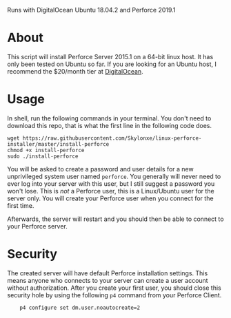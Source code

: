 Runs with DigitalOcean Ubuntu 18.04.2 and Perforce 2019.1

# About

This script will install Perforce Server 2015.1 on a 64-bit linux host. It has only been tested on Ubuntu so far. If you are looking for an Ubuntu host, I recommend the $20/month tier at [DigitalOcean](https://www.digitalocean.com/?refcode=070b959bc226).

# Usage

In shell, run the following commands in your terminal. You don't need to download this repo, that is what the first line in the following code does.

```shell
wget https://raw.githubusercontent.com/Skylonxe/linux-perforce-installer/master/install-perforce
chmod +x install-perforce
sudo ./install-perforce
```

You will be asked to create a password and user details for a new unprivileged system user named `perforce`. You generally will never need to ever log into your server with this user, but I still suggest a password you won't lose. This is *not* a Perforce user, this is a Linux/Ubuntu user for the server only. You will create your Perforce user when you connect for the first time.

Afterwards, the server will restart and you should then be able to connect to your Perforce server.

# Security

The created server will have default Perforce installation settings. This means anyone who connects to your server can create a user account without authorization. After you create your first user, you should close this security hole by using the following `p4` command from your Perforce Client.

        p4 configure set dm.user.noautocreate=2
